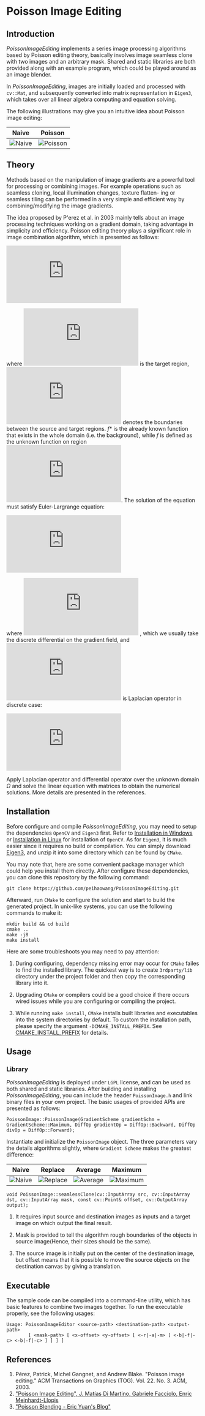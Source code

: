 # Poisson Image Editing

## Introduction

*PoissonImageEditing* implements a series image processing algorithms based by Poisson editing theory, basically involves image seamless clone with two images and an arbitrary mask. Shared and static libraries are both provided along with an example program, which could be played around as an image blender.

In *PoissonImageEditing*, images are initially loaded and processed with `cv::Mat`, and subsequently converted into matrix representation in `Eigen3`, which takes over all linear algebra computing and equation solving.

The following illustrations may give you an intuitive idea about Poisson image editing:

| Naive | Poisson |
|:--------------:|:--------------:|
| ![Naive](/showcases/case0/naive.jpg?raw=true) | ![Poisson](/showcases/case0/result.png?raw=true) |

## Theory

Methods based on the manipulation of image gradients are a powerful tool for processing or combining images. For example operations such as seamless cloning, local illumination changes, texture flatten- ing or seamless tiling can be performed in a very simple and efficient way by combining/modifying the image gradients.

The idea proposed by P'erez et al. in 2003 mainly tells about an image processing techniques working on a gradient domain, taking advantage in simplicity and efficiency. Poisson editing theory plays a significant role in image combination algorithm, which is presented as follows:

<!-- \[
\min _{f} \iint_{\Omega} {\lvert \nabla f - v \rvert}^2 \ s.t.\ f \vert_{\partial \Omega} = f* \vert_{\partial \Omega}
\] -->

![](https://latex.codecogs.com/svg.latex?%5Cdpi%7B100%7D%20%5Cmin%20_%7Bf%7D%20%5Ciint_%7B%5COmega%7D%20%7B%5Clvert%20%5Cnabla%20f%20-%20v%20%5Crvert%7D%5E2%20%5C%20s.t.%5C%20f%20%5Cvert_%7B%5Cpartial%20%5COmega%7D%20%3D%20f*%20%5Cvert_%7B%5Cpartial%20%5COmega%7D)

where <!--$\Omega$--> ![](https://latex.codecogs.com/svg.latex?%5Cdpi%7B100%7D%20%5COmega) is the target region, <!-- $\partial \Omega$ --> ![](https://latex.codecogs.com/svg.latex?%5Cdpi%7B100%7D%20%5Cpartial%20%5COmega) denotes the boundaries between the source and target regions. $f*$ is the already known function that exists in the whole domain (i.e. the background), while $f$ is defined as the unknown function on region ![](https://latex.codecogs.com/svg.latex?%5Cdpi%7B100%7D%20%5COmega). The solution of the equation must satisfy Euler-Largrange equation:

<!-- \[
\triangle f(x) = div(\textbf{v}(x)) \forall x \in \Omega, f \vert_{\partial \Omega} = f* \vert_{\partial \Omega}
\] -->

![](https://latex.codecogs.com/svg.latex?%5Cdpi%7B100%7D%20%5Ctriangle%20f%28x%29%20%3D%20div%28%5Ctextbf%7Bv%7D%28x%29%29%20%5Cforall%20x%20%5Cin%20%5COmega%2C%20f%20%5Cvert_%7B%5Cpartial%20%5COmega%7D%20%3D%20f*%20%5Cvert_%7B%5Cpartial%20%5COmega%7D)

where ![](https://latex.codecogs.com/svg.latex?%5Cdpi%7B100%7D%20div%28%5Ctextbf%7Bv%7D%29%20%3D%20%5Cpartial%20v%20/%20%5Cpartial%20x%20&plus;%20%5Cpartial%20v%20/%20%5Cpartial%20y) <!--$div(\textbf{v}) = \partial v / \partial x + \partial v / \partial y$-->, which we usually take the discrete differential on the gradient field, and <!-- $\triangle$ --> ![](https://latex.codecogs.com/svg.latex?%5Cdpi%7B100%7D%20%5Ctriangle) is Laplacian operator in discrete case:

<!-- \[
\mathcal{L}_z = \partial^2Z / \partial x^2 + \partial^2Z / \partial y^2 = -4Z_{x,y} + Z_{x+1,y} + Z_{x-1,y} + Z_{x,y+1} + Z_{x,y-1}
\] -->

![](https://latex.codecogs.com/svg.latex?%5Cdpi%7B100%7D%20%5Cmathcal%7BL%7D_z%20%3D%20%5Cpartial%5E2Z%20/%20%5Cpartial%20x%5E2%20&plus;%20%5Cpartial%5E2Z%20/%20%5Cpartial%20y%5E2%20%3D%20-4Z_%7Bx%2Cy%7D%20&plus;%20Z_%7Bx&plus;1%2Cy%7D%20&plus;%20Z_%7Bx-1%2Cy%7D%20&plus;%20Z_%7Bx%2Cy&plus;1%7D%20&plus;%20Z_%7Bx%2Cy-1%7D)

Apply Laplacian operator and differential operator over the unknown domain $\Omega$ and solve the linear equation with matrices to obtain the numerical solutions. More details are presented in the references.

## Installation

Before configure and compile *PoissonImageEditing*, you may need to setup the dependencies `OpenCV` and `Eigen3` first. Refer to [Installation in Windows](https://docs.opencv.org/3.4/d3/d52/tutorial_windows_install.html) or [Installation in Linux](https://docs.opencv.org/3.3.0/d7/d9f/tutorial_linux_install.html) for installation of `OpenCV`. As for `Eigen3`, it is much easier since it requires no build or compilation. You can simply download [Eigen3](http://eigen.tuxfamily.org/index.php?title=Main_Page), and unzip it into some directory which can be found by `CMake`.

You may note that, here are some convenient package manager which could help you install them directly. After configure these dependencies, you can clone this repository by the following command:

```
git clone https://github.com/peihaowang/PoissonImageEditing.git
```

Afterward, run `CMake` to configure the solution and start to build the generated project. In unix-like systems, you can use the following commands to make it:

```
mkdir build && cd build
cmake ..
make -j8
make install
```

Here are some troubleshoots you may need to pay attention:

1. During configuring, dependency missing error may occur for `CMake` failes to find the installed library. The quickest way is to create `3rdparty/lib` directory under the project folder and then copy the corresponding library into it.

2. Upgrading `CMake` or compilers could be a good choice if there occurs wired issues while you are configuring or compiling the project.

3. While running `make install`, `CMake` installs built libraries and executables into the system directories by default. To custom the installation path, please specify the argument `-DCMAKE_INSTALL_PREFIX`. See [CMAKE_INSTALL_PREFIX](https://cmake.org/cmake/help/latest/variable/CMAKE_INSTALL_PREFIX.html) for details.

## Usage

### Library

*PoissonImageEditing* is deployed under `LGPL` license, and can be used as both shared and static libraries. After building and installing *PoissonImageEditing*, you can include the header `PoissonImage.h` and link binary files in your own project. The basic usages of provided APIs are presented as follows:

```
PoissonImage::PoissonImage(GradientScheme gradientSchm = GradientScheme::Maximum, DiffOp gradientOp = DiffOp::Backward, DiffOp divOp = DiffOp::Forward);
```

Instantiate and initialize the `PoissonImage` object. The three parameters vary the details algorithms slightly, where `Gradient Scheme` makes the greatest difference:

| Naive | Replace | Average | Maximum |
|:--------------:|:--------------:|:----------------:|:----------------:|
| ![Naive](/showcases/case1/naive.jpg?raw=true) | ![Replace](/showcases/case1/replace.jpg?raw=true) | ![Average](/showcases/case1/average.jpg?raw=true) | ![Maximum](/showcases/case1/maximum.jpg?raw=true) |

```
void PoissonImage::seamlessClone(cv::InputArray src, cv::InputArray dst, cv::InputArray mask, const cv::Point& offset, cv::OutputArray output);
```

1. It requires input source and destination images as inputs and a target image on which output the final result.

2. Mask is provided to tell the algorithm rough boundaries of the objects in source image(Hence, their sizes should be the same).

3. The source image is initially put on the center of the destination image, but offset means that it is possible to move the source objects on the destination canvas by giving a translation.

## Executable

The sample code can be compiled into a command-line utility, which has basic features to combine two images together. To run the executable properly, see the following usages:

```
Usage: PoissonImageEditor <source-path> <destination-path> <output-path>
        [ <mask-path> [ <x-offset> <y-offset> [ <-r|-a|-m> [ <-b|-f|-c> <-b|-f|-c> ] ] ] ]
```

## References

1. Pérez, Patrick, Michel Gangnet, and Andrew Blake. "Poisson image editing." ACM Transactions on Graphics (TOG). Vol. 22. No. 3. ACM, 2003.
2. ["Poisson Image Editing", J. Matías Di Martino, Gabriele Facciolo, Enric Meinhardt-Llopis](http://www.ipol.im/pub/art/2016/163/)
3. ["Poisson Blending - Eric Yuan's Blog"](http://eric-yuan.me/poisson-blending/)
